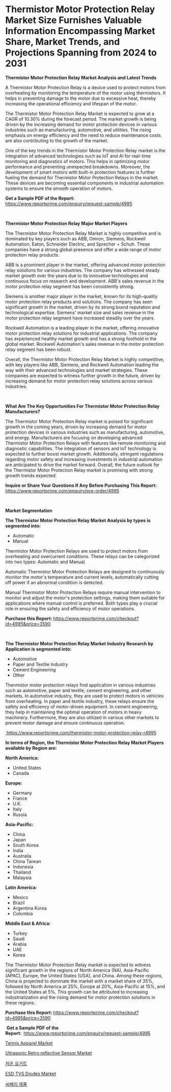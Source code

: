 <p><h1>Thermistor Motor Protection Relay Market Size Furnishes Valuable Information Encompassing Market Share, Market Trends, and Projections Spanning from 2024 to 2031</h1></p><p><strong>Thermistor Motor Protection Relay Market Analysis and Latest Trends</strong></p>
<p><p>A Thermistor Motor Protection Relay is a device used to protect motors from overheating by monitoring the temperature of the motor using thermistors. It helps in preventing damage to the motor due to excessive heat, thereby increasing the operational efficiency and lifespan of the motor.</p><p>The Thermistor Motor Protection Relay Market is expected to grow at a CAGR of 10.30% during the forecast period. The market growth is being driven by the increasing demand for motor protection devices in various industries such as manufacturing, automotive, and utilities. The rising emphasis on energy efficiency and the need to reduce maintenance costs are also contributing to the growth of the market.</p><p>One of the key trends in the Thermistor Motor Protection Relay market is the integration of advanced technologies such as IoT and AI for real-time monitoring and diagnostics of motors. This helps in optimizing motor performance and preventing unexpected breakdowns. Moreover, the development of smart motors with built-in protection features is further fueling the demand for Thermistor Motor Protection Relays in the market. These devices are becoming essential components in industrial automation systems to ensure the smooth operation of motors.</p></p>
<p><strong>Get a Sample PDF of the Report:&nbsp;</strong> <a href="https://www.reportprime.com/enquiry/request-sample/4995">https://www.reportprime.com/enquiry/request-sample/4995</a></p>
<p>&nbsp;</p>
<p><strong>Thermistor Motor Protection Relay Major Market Players</strong></p>
<p><p>The Thermistor Motor Protection Relay Market is highly competitive and is dominated by key players such as ABB, Omron, Siemens, Rockwell Automation, Eaton, Schneider Electric, and Sprecher + Schuh. These companies have a strong global presence and offer a wide range of motor protection relay products.</p><p>ABB is a prominent player in the market, offering advanced motor protection relay solutions for various industries. The company has witnessed steady market growth over the years due to its innovative technologies and continuous focus on research and development. ABB's sales revenue in the motor protection relay segment has been consistently strong.</p><p>Siemens is another major player in the market, known for its high-quality motor protection relay products and solutions. The company has seen significant growth in the market, driven by its strong brand reputation and technological expertise. Siemens' market size and sales revenue in the motor protection relay segment have increased steadily over the years.</p><p>Rockwell Automation is a leading player in the market, offering innovative motor protection relay solutions for industrial applications. The company has experienced healthy market growth and has a strong foothold in the global market. Rockwell Automation's sales revenue in the motor protection relay segment has been robust.</p><p>Overall, the Thermistor Motor Protection Relay Market is highly competitive, with key players like ABB, Siemens, and Rockwell Automation leading the way with their advanced technologies and market strategies. These companies are expected to witness further growth in the future, driven by increasing demand for motor protection relay solutions across various industries.</p></p>
<p>&nbsp;</p>
<p><strong>What Are The Key Opportunities For Thermistor Motor Protection Relay Manufacturers?</strong></p>
<p><p>The Thermistor Motor Protection Relay market is poised for significant growth in the coming years, driven by increasing demand for motor protection devices in various industries such as manufacturing, automotive, and energy. Manufacturers are focusing on developing advanced Thermistor Motor Protection Relays with features like remote monitoring and diagnostic capabilities. The integration of sensors and IoT technology is expected to further boost market growth. Additionally, stringent regulations regarding motor safety and increasing investments in industrial automation are anticipated to drive the market forward. Overall, the future outlook for the Thermistor Motor Protection Relay market is promising with strong growth trends expected.</p></p>
<p><strong>Inquire or Share Your Questions If Any Before Purchasing This Report:</strong> <a href="https://www.reportprime.com/enquiry/pre-order/4995">https://www.reportprime.com/enquiry/pre-order/4995</a></p>
<p>&nbsp;</p>
<p><strong>Market Segmentation</strong></p>
<p><strong>The Thermistor Motor Protection Relay Market Analysis by types is segmented into:</strong></p>
<p><ul><li>Automatic</li><li>Manual</li></ul></p>
<p><p>Thermistor Motor Protection Relays are used to protect motors from overheating and overcurrent conditions. These relays can be categorized into two types: Automatic and Manual. </p><p>Automatic Thermistor Motor Protection Relays are designed to continuously monitor the motor's temperature and current levels, automatically cutting off power if an abnormal condition is detected. </p><p>Manual Thermistor Motor Protection Relays require manual intervention to monitor and adjust the motor's protection settings, making them suitable for applications where manual control is preferred. Both types play a crucial role in ensuring the safety and efficiency of motor operations.</p></p>
<p><strong>Purchase this Report:&nbsp;</strong><a href="https://www.reportprime.com/checkout?id=4995&price=3590">https://www.reportprime.com/checkout?id=4995&price=3590</a></p>
<p>&nbsp;</p>
<p><strong>The Thermistor Motor Protection Relay Market Industry Research by Application is segmented into:</strong></p>
<p><ul><li>Automotive</li><li>Paper and Textile Industry</li><li>Cement Engineering</li><li>Other</li></ul></p>
<p><p>Thermistor motor protection relays find application in various industries such as automotive, paper and textile, cement engineering, and other markets. In automotive industry, they are used to protect motors in vehicles from overheating. In paper and textile industry, these relays ensure the safety and efficiency of motor-driven equipment. In cement engineering, they help in maintaining the optimal operation of motors in heavy machinery. Furthermore, they are also utilized in various other markets to prevent motor damage and ensure continuous operation.</p></p>
<p><a href="https://www.reportprime.com/thermistor-motor-protection-relay-r4995">&nbsp;https://www.reportprime.com/thermistor-motor-protection-relay-r4995</a></p>
<p><strong>In terms of Region, the Thermistor Motor Protection Relay Market Players available by Region are:</strong></p>
<p>
    <p> <strong> North America: </strong>
        <ul>
            <li>United States</li>
            <li>Canada</li>
        </ul>
        </p> 
    <p> <strong> Europe: </strong>
        <ul>
            <li>Germany</li>
            <li>France</li>
            <li>U.K.</li>
            <li>Italy</li>
            <li>Russia</li>
        </ul>
        </p> 
    <p> <strong> Asia-Pacific: </strong>
        <ul>
            <li>China</li>
            <li>Japan</li>
            <li>South Korea</li>
            <li>India</li>
            <li>Australia</li>
            <li>China Taiwan</li>
            <li>Indonesia</li>
            <li>Thailand</li>
            <li>Malaysia</li>
        </ul>
        </p> 
    <p> <strong> Latin America: </strong>
        <ul>
            <li>Mexico</li>
            <li>Brazil</li>
            <li>Argentina Korea</li>
            <li>Colombia</li>
        </ul>
        </p> 
    <p> <strong> Middle East & Africa: </strong>
        <ul>
            <li>Turkey</li>
            <li>Saudi</li>
            <li>Arabia</li>
            <li>UAE</li>
            <li>Korea</li>
        </ul>
    </p>
    </p>
<p><p>The Thermistor Motor Protection Relay market is expected to witness significant growth in the regions of North America (NA), Asia-Pacific (APAC), Europe, the United States (USA), and China. Among these regions, China is projected to dominate the market with a market share of 35%, followed by North America at 25%, Europe at 20%, Asia-Pacific at 15%, and the United States at 5%. This growth can be attributed to increasing industrialization and the rising demand for motor protection solutions in these regions.</p></p>
<p><strong>Purchase this Report: </strong><a href="https://www.reportprime.com/checkout?id=4995&price=3590">https://www.reportprime.com/checkout?id=4995&price=3590</a></p>
<p>&nbsp;<strong>Get a Sample PDF of the Report:&nbsp;&nbsp;</strong><a href="https://www.reportprime.com/enquiry/request-sample/4995">https://www.reportprime.com/enquiry/request-sample/4995</a></p>
<p><strong></strong></p>
<p><p><a href="https://issuu.com/reportprime-2/docs/tennis-apparel-market-size-2030.pptx">Tennis Apparel Market</a></p><p><a href="https://github.com/kathiaseamanalvaradovlprc2h/Market-Research-Report-List-2/blob/main/ultrasonic-retro-reflective-sensor-market.md">Ultrasonic Retro reflective Sensor Market</a></p><p><a href="https://github.com/RonSpencer61/Market-Research-Report-List-1/blob/main/237539970364.md">저온 요거트</a></p><p><a href="https://github.com/wusalecollins540tpqoz/Market-Research-Report-List-2/blob/main/esd-tvs-diodes-market.md">ESD TVS Diodes Market</a></p><p><a href="https://github.com/valroy852/Market-Research-Report-List-1/blob/main/510757670363.md">씨베리 제품</a></p></p>